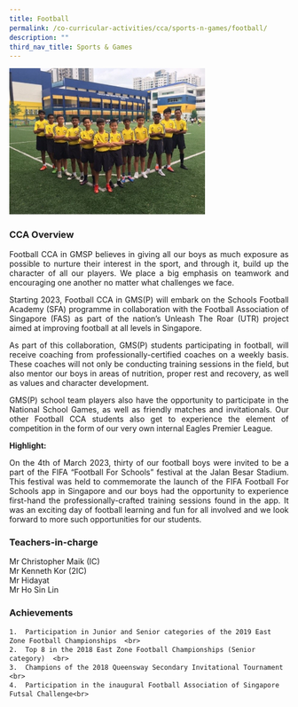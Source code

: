 ```yaml
---
title: Football
permalink: /co-curricular-activities/cca/sports-n-games/football/
description: ""
third_nav_title: Sports & Games
---
```

<img src="/images/Soccer%201.jpg" 
    style="width:70%">

### CCA Overview

<p style="text-align: justify;">Football CCA in GMSP believes in giving all our boys as much exposure as possible to nurture their interest in the sport, and through it, build up the character of all our players. We place a big emphasis on teamwork and encouraging one another no matter what challenges we face. 

<p style="text-align: justify;">Starting 2023, Football CCA in GMS(P) will embark on the Schools Football Academy (SFA) programme in collaboration with the Football Association of Singapore (FAS) as part of the nation’s Unleash The Roar (UTR) project aimed at improving football at all levels in Singapore. 

<p style="text-align: justify;">As part of this collaboration, GMS(P) students participating in football, will receive coaching from professionally-certified coaches on a weekly basis. These coaches will not only be conducting training sessions in the field, but also mentor our boys in areas of nutrition, proper rest and recovery, as well as values and character development.

<p style="text-align: justify;">GMS(P) school team players also have the opportunity to participate in the National School Games, as well as friendly matches and invitationals. Our other Football CCA students also get to experience the element of competition in the form of our very own internal Eagles Premier League. 

**Highlight:**
<p style="text-align: justify;">On the 4th of March 2023, thirty of our football boys were invited to be a part of the FIFA “Football For Schools” festival at the Jalan Besar Stadium. This festival was held to commemorate the launch of the FIFA Football For Schools app in Singapore and our boys had the opportunity to experience first-hand the professionally-crafted training sessions found in the app. It was an exciting day of football learning and fun for all involved and we look forward to more such opportunities for our students.


### Teachers-in-charge

Mr Christopher Maik (IC) <br>
Mr Kenneth Kor (2IC)  <br>
Mr Hidayat<br>
Mr Ho Sin Lin<br>

### Achievements<br>
	1.  Participation in Junior and Senior categories of the 2019 East Zone Football Championships  <br>
	2.  Top 8 in the 2018 East Zone Football Championships (Senior category)  <br>
	3.  Champions of the 2018 Queensway Secondary Invitational Tournament  <br>
    4.  Participation in the inaugural Football Association of Singapore Futsal Challenge<br>